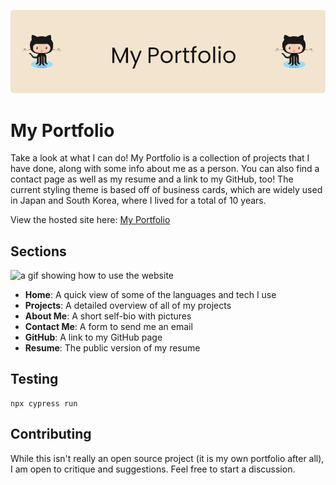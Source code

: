 ![Header](./readme-banner.png)

# My Portfolio

Take a look at what I can do! My Portfolio is a collection of projects that I have done, along with some info about me as a person. You can also find a contact page as well as my resume and a link to my GitHub, too! The current styling theme is based off of business cards, which are widely used in Japan and South Korea, where I lived for a total of 10 years.

View the hosted site here: [My Portfolio](https://nick-bingham.netlify.app/)

## Sections

<img alt="a gif showing how to use the website" src="https://firebasestorage.googleapis.com/v0/b/portfolio-1ac15.appspot.com/o/dailyHappiness%2FdailyHappinessGif.gif?alt=media&token=0a9cc347-b3f9-4aa6-aaad-59ce186e0fa3">

- **Home**: A quick view of some of the languages and tech I use
- **Projects**: A detailed overview of all of my projects
- **About Me**: A short self-bio with pictures
- **Contact Me**: A form to send me an email
- **GitHub**: A link to my GitHub page
- **Resume**: The public version of my resume

## Testing

    npx cypress run

## Contributing

While this isn't really an open source project (it is my own portfolio after all), I am open to critique and suggestions. Feel free to start a discussion.
